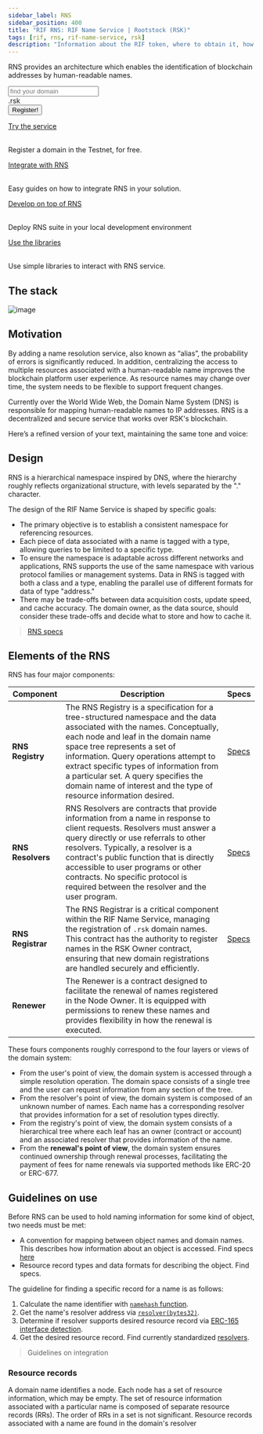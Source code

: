 ```yaml
---
sidebar_label: RNS
sidebar_position: 400
title: "RIF RNS: RIF Name Service | Rootstock (RSK)"
tags: [rif, rns, rif-name-service, rsk]
description: "Information about the RIF token, where to obtain it, how to transfer it, and technical details on its token standard"
---
```


RNS provides an architecture which enables the identification of blockchain addresses by human-readable names.

<form class="form" id="frm-rns-search">
  <div class="form-group">
    <div class="input-group">
      <input type="text" id="txt-rns-name" class="form-control" placeholder="find your domain" />
      <div class="input-group-append">
        <span class="input-group-text">.rsk</span>
      </div>
      <div class="input-group-append">
        <button class="btn btn-rns-register">Register!</button>
      </div>
    </div>
  </div>
</form>

<div class="container the-stack">
  <div class="row rif_blue_text">
    <div class="col">
      <div class="rns-index-box">
        <a href="try-rns">Try the service</a>
        <br />
        <br />
        <p>Register a domain in the Testnet, for free.</p>
      </div>
    </div>
    <div class="col">
      <div class="rns-index-box">
        <a href="./integrate">Integrate with RNS</a>
        <br />
        <br />
        <p>Easy guides on how to integrate RNS in your solution.</p>
      </div>
    </div>
  </div>
  <div class="row rif_blue_text">
    <div class="col">
      <div class="rns-index-box">
        <a href="run-locally">Develop on top of RNS</a>
        <br />
        <br />
        <p>Deploy RNS suite in your local development environment</p>
      </div>
    </div>
    <div class="col">
      <div class="rns-index-box">
        <a href="libs">Use the libraries</a>
        <br />
        <br />
        <p>Use simple libraries to interact with RNS service.</p>
      </div>
    </div>
  </div>
</div>

## The stack

![image](/img/rif/rns/theStack.png)

## Motivation

By adding a name resolution service, also known as “alias”, the probability of errors is significantly reduced. In addition, centralizing the access to multiple resources associated with a human-readable name improves the blockchain platform user experience. As resource names may change over time, the system needs to be flexible to support frequent changes.

Currently over the World Wide Web, the Domain Name System (DNS) is responsible for mapping human-readable names to IP addresses. RNS is a decentralized and secure service that works over RSK's blockchain.

Here’s a refined version of your text, maintaining the same tone and voice:


## Design

RNS is a hierarchical namespace inspired by DNS, where the hierarchy roughly reflects organizational structure, with levels separated by the "." character.

The design of the RIF Name Service is shaped by specific goals:

- The primary objective is to establish a consistent namespace for referencing resources.
- Each piece of data associated with a name is tagged with a type, allowing queries to be limited to a specific type.
- To ensure the namespace is adaptable across different networks and applications, RNS supports the use of the same namespace with various protocol families or management systems. Data in RNS is tagged with both a class and a type, enabling the parallel use of different formats for data of type "address."
- There may be trade-offs between data acquisition costs, update speed, and cache accuracy. The domain owner, as the data source, should consider these trade-offs and decide what to store and how to cache it.

> [RNS specs](./specs)


## Elements of the RNS

RNS has four major components:

| **Component**    | **Description**                                                                                                                                                                                                                               | **Specs** |
|------------------|-----------------------------------------------------------------------------------------------------------------------------------------------------------------------------------------------------------------------------------------------|-----------|
| **RNS Registry**  | The RNS Registry is a specification for a tree-structured namespace and the data associated with the names. Conceptually, each node and leaf in the domain name space tree represents a set of information. Query operations attempt to extract specific types of information from a particular set. A query specifies the domain name of interest and the type of resource information desired. | [Specs](./specs/registry)  |
| **RNS Resolvers** | RNS Resolvers are contracts that provide information from a name in response to client requests. Resolvers must answer a query directly or use referrals to other resolvers. Typically, a resolver is a contract's public function that is directly accessible to user programs or other contracts. No specific protocol is required between the resolver and the user program. | [Specs](./specs/resolver)  |
| **RNS Registrar** | The RNS Registrar is a critical component within the RIF Name Service, managing the registration of `.rsk` domain names. This contract has the authority to register names in the RSK Owner contract, ensuring that new domain registrations are handled securely and efficiently. | [Specs](./specs/registrar)  |
| **Renewer**       | The Renewer is a contract designed to facilitate the renewal of names registered in the Node Owner. It is equipped with permissions to renew these names and provides flexibility in how the renewal is executed.                                                     

These fours components roughly correspond to the four layers or views of the domain system:
- From the user's point of view, the domain system is accessed through a simple resolution operation. The domain space consists of a single tree and the user can request information from any section of the tree.
- From the resolver's point of view, the domain system is composed of an unknown number of names. Each name has a corresponding resolver that provides information for a set of resolution types directly.
- From the registry's point of view, the domain system consists of a hierarchical tree where each leaf has an owner (contract or account) and an associated resolver that provides information of the name.
- From the **renewal's point of view**, the domain system ensures continued ownership through renewal processes, facilitating the payment of fees for name renewals via supported methods like ERC-20 or ERC-677.


## Guidelines on use

Before RNS can be used to hold naming information for some kind of object, two needs must be met:
- A convention for mapping between object names and domain names. This describes how information about an object is accessed. Find specs [here](specs#name-mapping-convention)
- Resource record types and data formats for describing the object. Find specs.

The guideline for finding a specific record for a name is as follows:
1. Calculate the name identifier with [`namehash` function](specs#name-mapping-convention).
2. Get the name's resolver address via [`resolver(bytes32)`](specs/registry#AcessFunctions).
3. Determine if resolver supports desired resource record via [ERC-165 interface detection](https://eips.ethereum.org/EIPS/eip-165).
4. Get the desired resource record. Find currently standardized [resolvers](./specs/resolver).

> Guidelines on integration

### Resource records

A domain name identifies a node. Each node has a set of resource information, which may be empty. The set of resource information associated with a particular name is composed of separate resource records (RRs). The order of RRs in a set is not significant. Resource records associated with a name are found in the domain's resolver
